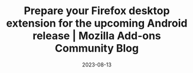 ---
title: "Prepare your Firefox desktop extension for the upcoming Android release | Mozilla Add-ons Community Blog"
date: 2023-08-13
externalLink: https://blog.mozilla.org/addons/2023/08/10/prepare-your-firefox-desktop-extension-for-the-upcoming-android-release/
---